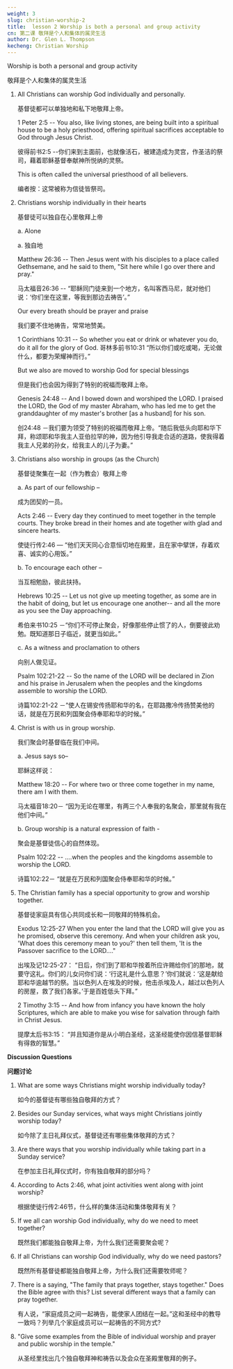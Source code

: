 ```yaml
---
weight: 3
slug: christian-worship-2
title:  lesson 2 Worship is both a personal and group activity
cn: 第二课 敬拜是个人和集体的属灵生活
author: Dr. Glen L. Thompson
kecheng: Christian Worship
---
```



Worship is both a personal and group activity

敬拜是个人和集体的属灵生活

1. All Christians can worship God individually and personally.

    基督徒都可以单独地和私下地敬拜上帝。

    1 Peter 2:5 -- You also, like living stones, are being built into a spiritual house to be a holy priesthood, offering spiritual sacrifices acceptable to God through Jesus Christ.

    彼得前书2:5 --你们来到主面前，也就像活石，被建造成为灵宫，作圣洁的祭司，藉着耶稣基督奉献神所悦纳的灵祭。

    This is often called the universal priesthood of all believers.

    编者按：这常被称为信徒皆祭司。

2. Christians worship individually in their hearts

    基督徒可以独自在心里敬拜上帝

    a. Alone
    
    a. 独自地

    Matthew 26:36 -- Then Jesus went with his disciples to a place called Gethsemane, and he said to them, "Sit here while I go over there and pray."

    马太福音26:36 -- “耶稣同门徒来到一个地方，名叫客西马尼，就对他们说：‘你们坐在这里，等我到那边去祷告’。”

    Our every breath should be prayer and praise

    我们要不住地祷告，常常地赞美。

    1 Corinthians 10:31 -- So whether you eat or drink or whatever you do, do it all for the glory of God.
哥林多前书10:31 “所以你们或吃或喝，无论做什么，都要为荣耀神而行。”

    But we also are moved to worship God for special blessings

    但是我们也会因为得到了特别的祝福而敬拜上帝。

    Genesis 24:48 -- And I bowed down and worshiped the LORD. I praised the LORD, the God of my master Abraham, who has led me to get the granddaughter of my master's brother [as a husband] for his son.

    创24:48 －我们要为领受了特别的祝福而敬拜上帝。“随后我低头向耶和华下拜，称颂耶和华我主人亚伯拉罕的神，因为他引导我走合适的道路，使我得着我主人兄弟的孙女，给我主人的儿子为妻。”

3. Christians also worship in groups (as the Church)

    基督徒聚集在一起（作为教会）敬拜上帝

    a. As part of our fellowship –

    成为团契的一员。

    Acts 2:46 -- Every day they continued to meet together in the temple courts. They broke bread in their homes and ate together with glad and sincere hearts.

    使徒行传2:46 — “他们天天同心合意恒切地在殿里，且在家中擘饼，存着欢喜、诚实的心用饭。”

    b. To encourage each other –

    当互相勉励，彼此扶持。

    Hebrews 10:25 -- Let us not give up meeting together, as some are in the habit of doing, but let us encourage one another-- and all the more as you see the Day approaching.

    希伯来书10:25 －“你们不可停止聚会，好像那些停止惯了的人，倒要彼此劝勉。既知道那日子临近，就更当如此。”

    c. As a witness and proclamation to others

    向别人做见证。

    Psalm 102:21-22 -- So the name of the LORD will be declared in Zion and his praise in Jerusalem when the peoples and the kingdoms assemble to worship the LORD.

    诗篇102:21-22 －“使人在锡安传扬耶和华的名，在耶路撒冷传扬赞美他的话，就是在万民和列国聚会侍奉耶和华的时候。”

4. Christ is with us in group worship.

    我们聚会时基督临在我们中间。

    a. Jesus says so–

    耶稣这样说：

    Matthew 18:20 -- For where two or three come together in my name, there am I with them.

    马太福音18:20－ “因为无论在哪里，有两三个人奉我的名聚会，那里就有我在他们中间。”

    b. Group worship is a natural expression of faith -

    聚会是基督徒信心的自然体现。

    Psalm 102:22 -- ....when the peoples and the kingdoms assemble to worship the LORD.

    诗篇102:22－ “就是在万民和列国聚会侍奉耶和华的时候。”

5. The Christian family has a special opportunity to grow and worship together.

    基督徒家庭具有信心共同成长和一同敬拜的特殊机会。

    Exodus 12:25-27 When you enter the land that the LORD will give you as he promised, observe this ceremony. And when your children ask you, 'What does this ceremony mean to you?' then tell them, 'It is the Passover sacrifice to the LORD...."

    出埃及记12:25-27： “日后，你们到了耶和华按着所应许赐给你们的那地，就要守这礼。你们的儿女问你们说：‘行这礼是什么意思？’你们就说：‘这是献给耶和华逾越节的祭。当以色列人在埃及的时候，他击杀埃及人，越过以色列人的房屋，救了我们各家。’于是百姓低头下拜。”

    2 Timothy 3:15 -- And how from infancy you have known the holy Scriptures, which are able to make you wise for salvation through faith in Christ Jesus.

    提摩太后书3:15： “并且知道你是从小明白圣经，这圣经能使你因信基督耶稣有得救的智慧。”

**Discussion Questions**

**问题讨论**

1. What are some ways Christians might worship individually today?

    如今的基督徒有哪些独自敬拜的方式？

2. Besides our Sunday services, what ways might Christians jointly worship today?

    如今除了主日礼拜仪式，基督徒还有哪些集体敬拜的方式？

3. Are there ways that you worship individually while taking part in a Sunday service?

    在参加主日礼拜仪式时，你有独自敬拜的部分吗？

4. According to Acts 2:46, what joint activities went along with joint worship?

    根据使徒行传2:46节，什么样的集体活动和集体敬拜有关？

5. If we all can worship God individually, why do we need to meet together?

    既然我们都能独自敬拜上帝，为什么我们还需要聚会呢？

6. If all Christians can worship God individually, why do we need pastors?

    既然所有基督徒都能独自敬拜上帝，为什么我们还需要牧师呢？

7. There is a saying, "The family that prays together, stays together." Does the Bible agree with this? List several different ways that a family can pray together.

    有人说，“家庭成员之间一起祷告，能使家人团结在一起。”这和圣经中的教导一致吗？列举几个家庭成员可以一起祷告的不同方式?

8. "Give some examples from the Bible of individual worship and prayer and public worship in the temple."

    从圣经里找出几个独自敬拜神和祷告以及会众在圣殿里敬拜的例子。
